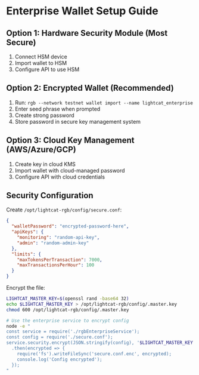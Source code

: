 # Enterprise Wallet Setup Guide

## Option 1: Hardware Security Module (Most Secure)
1. Connect HSM device
2. Import wallet to HSM
3. Configure API to use HSM

## Option 2: Encrypted Wallet (Recommended)
1. Run: `rgb --network testnet wallet import --name lightcat_enterprise`
2. Enter seed phrase when prompted
3. Create strong password
4. Store password in secure key management system

## Option 3: Cloud Key Management (AWS/Azure/GCP)
1. Create key in cloud KMS
2. Import wallet with cloud-managed password
3. Configure API with cloud credentials

## Security Configuration

Create `/opt/lightcat-rgb/config/secure.conf`:
```json
{
  "walletPassword": "encrypted-password-here",
  "apiKeys": {
    "monitoring": "random-api-key",
    "admin": "random-admin-key"
  },
  "limits": {
    "maxTokensPerTransaction": 7000,
    "maxTransactionsPerHour": 100
  }
}
```

Encrypt the file:
```bash
LIGHTCAT_MASTER_KEY=$(openssl rand -base64 32)
echo $LIGHTCAT_MASTER_KEY > /opt/lightcat-rgb/config/.master.key
chmod 600 /opt/lightcat-rgb/config/.master.key

# Use the enterprise service to encrypt config
node -e "
const service = require('./rgbEnterpriseService');
const config = require('./secure.conf');
service.security.encrypt(JSON.stringify(config), '$LIGHTCAT_MASTER_KEY')
  .then(encrypted => {
    require('fs').writeFileSync('secure.conf.enc', encrypted);
    console.log('Config encrypted');
  });
"
```

